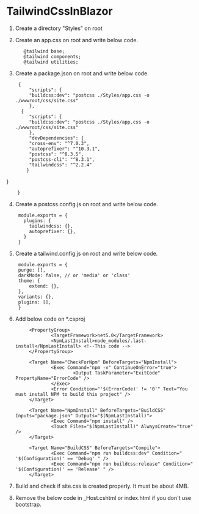 # TailwindCssInBlazor
1. Create a directory "Styles" on root

2. Create an app.css on root and write below code.

		  @tailwind base;
		  @tailwind components;
		  @tailwind utilities;

3. Create a package.json on root and write below code.

		{
			"scripts": {
			"buildcss:dev": "postcss ./Styles/app.css -o ./wwwroot/css/site.css"
			},	  
		 {
			"scripts": {
			"buildcss:dev": "postcss ./Styles/app.css -o ./wwwroot/css/site.css"
			},	  
			"devDependencies": {
			"cross-env": "^7.0.3",
			"autoprefixer": "^10.3.1",
			"postcss": "^8.3.5",
			"postcss-cli": "^8.3.1",
			"tailwindcss": "^2.2.4"
		   }

 }


		}

4. Create a postcss.config.js on root and write below code.
		
		module.exports = {
		  plugins: {
			tailwindcss: {},
			autoprefixer: {},
		  }
		}

5. Create a tailwind.config.js on root and write below code.

	
		module.exports = {
		purge: [],
		darkMode: false, // or 'media' or 'class'
		theme: {
			extend: {},
		},
		variants: {},
		plugins: [],
		}

6. Add below code on *.csproj

	<Project Sdk="Microsoft.NET.Sdk.Web">

			<PropertyGroup>
					<TargetFramework>net5.0</TargetFramework>
					<NpmLastInstall>node_modules/.last-install</NpmLastInstall> <!--This code -->
			</PropertyGroup>
	<!--From this code -->
			<Target Name="CheckForNpm" BeforeTargets="NpmInstall">
					<Exec Command="npm -v" ContinueOnError="true">
							<Output TaskParameter="ExitCode" PropertyName="ErrorCode" />
					</Exec>
					<Error Condition="'$(ErrorCode)' != '0'" Text="You must install NPM to build this project" />
			</Target>

			<Target Name="NpmInstall" BeforeTargets="BuildCSS" Inputs="package.json" Outputs="$(NpmLastInstall)">
					<Exec Command="npm install" />
					<Touch Files="$(NpmLastInstall)" AlwaysCreate="true" />
			</Target>

			<Target Name="BuildCSS" BeforeTargets="Compile">
					<Exec Command="npm run buildcss:dev" Condition=" '$(Configuration)' == 'Debug' " />
					<Exec Command="npm run buildcss:release" Condition=" '$(Configuration)' == 'Release' " />
			</Target>
	<!--To this code -->
	
	</Project>

7. Build and check if site.css is created properly. It must be about 4MB.

8. Remove the below code in _Host.cshtml or index.html if you don't use bootstrap.
    <link rel="stylesheet" href="css/bootstrap/bootstrap.min.css"/>
